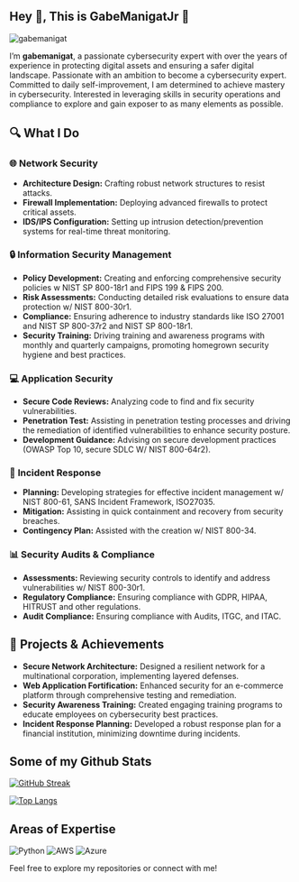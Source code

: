 ## Hey 👋, This is GabeManigatJr 🚀

<p align=left> <img src=https://komarev.com/ghpvc/?username=gabemanigat alt=gabemanigat /> </p>


I’m **gabemanigat**, a passionate cybersecurity expert with over the years of experience in protecting digital assets and ensuring a safer digital landscape. 
Passionate with an ambition to become a cybersecurity expert. Committed to daily self-improvement, I am determined to achieve mastery in cybersecurity. Interested in leveraging skills in security operations and compliance to explore and gain exposer to as many elements as possible.

## 🔍 What I Do

### 🌐 **Network Security**

- **Architecture Design:** Crafting robust network structures to resist attacks.
- **Firewall Implementation:** Deploying advanced firewalls to protect critical assets.
- **IDS/IPS Configuration:** Setting up intrusion detection/prevention systems for real-time threat monitoring.

### 🔒 **Information Security Management**

- **Policy Development:** Creating and enforcing comprehensive security policies w NIST SP 800-18r1 and FIPS 199 & FIPS 200.
- **Risk Assessments:** Conducting detailed risk evaluations to ensure data protection w/ NIST 800-30r1.
- **Compliance:** Ensuring adherence to industry standards like ISO 27001 and NIST SP 800-37r2 and NIST SP 800-18r1.
- **Security Training:** Driving training and awareness programs with monthly and quarterly campaigns, promoting homegrown security hygiene and best practices.

### 💻 **Application Security**

- **Secure Code Reviews:** Analyzing code to find and fix security vulnerabilities.
- **Penetration Test:** Assisting in penetration testing processes and driving the remediation of identified vulnerabilities to enhance security posture.
- **Development Guidance:** Advising on secure development practices (OWASP Top 10, secure SDLC W/ NIST 800-64r2).

### 🚨 **Incident Response**

- **Planning:** Developing strategies for effective incident management w/ NIST 800-61, SANS Incident Framework, ISO27035.
- **Mitigation:** Assisting in quick containment and recovery from security breaches.
- **Contingency Plan:** Assisted with the creation w/ NIST 800-34.

### 📊 **Security Audits & Compliance**

- **Assessments:** Reviewing security controls to identify and address vulnerabilities w/ NIST 800-30r1.
- **Regulatory Compliance:** Ensuring compliance with GDPR, HIPAA, HITRUST and other regulations.
- **Audit Compliance:** Ensuring compliance with Audits, ITGC, and ITAC.

## 🌟 **Projects & Achievements**

- **Secure Network Architecture:** Designed a resilient network for a multinational corporation, implementing layered defenses.
- **Web Application Fortification:** Enhanced security for an e-commerce platform through comprehensive testing and remediation.
- **Security Awareness Training:** Created engaging training programs to educate employees on cybersecurity best practices.
- **Incident Response Planning:** Developed a robust response plan for a financial institution, minimizing downtime during incidents.

## Some of my Github Stats

[![GitHub Streak](https://github-readme-streak-stats.herokuapp.com/?user=gabemanigat&theme=dark)](https://git.io/streak-stats) 

[![Top Langs](https://github-readme-stats.vercel.app/api/top-langs/?username=gabemanigat&layout=compact&theme=dark)](https://github.com/gabemanigat/github-readme-stats)


## Areas of Expertise

![Python](https://img.shields.io/badge/-Python-3776AB?style=flat-square&logo=python&logoColor=white) 
![AWS](https://img.shields.io/badge/-AWS-232F3E?style=flat-square&logo=amazon-aws&logoColor=white) 
![Azure](https://img.shields.io/badge/-Azure-0089D6?style=flat-square&logo=microsoft-azure&logoColor=white)


Feel free to explore my repositories or connect with me!
